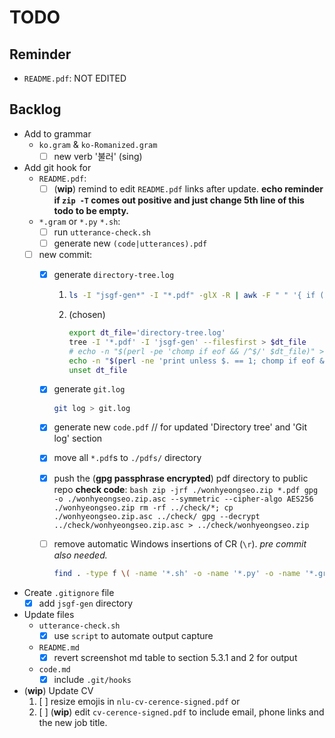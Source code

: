 # TODO

## Reminder

- `README.pdf`: NOT EDITED

## Backlog

- Add to grammar
  - `ko.gram` & `ko-Romanized.gram`
    - [ ] new verb '불러' (sing)
- Add git hook for
  - `README.pdf`:
    - [ ] (**wip**) remind to edit `README.pdf` links after update. **echo reminder if `zip -T` comes out positive and just change 5th line of this todo to be empty.**
  - `*.gram` or `*.py` `*.sh`:
    - [ ] run `utterance-check.sh`
    - [ ] generate new `(code|utterances).pdf`
  - [ ] new commit:
    - [x] generate `directory-tree.log`

      1. ```bash
         ls -I "jsgf-gen*" -I "*.pdf" -glX -R | awk -F " " '{ if (!($NF+0==$NF)) { print $NF } }'
         ```

      2. (chosen)

         ```bash
         export dt_file='directory-tree.log'
         tree -I '*.pdf' -I 'jsgf-gen' --filesfirst > $dt_file
         # echo -n "$(perl -pe 'chomp if eof && /^$/' $dt_file)" > $dt_file
         echo -n "$(perl -ne 'print unless $. == 1; chomp if eof && /^$/' $dt_file)" > $dt_file
         unset dt_file
         ```

    - [x] generate `git.log`

      ```bash
      git log > git.log
      ```

    - [x] generate new `code.pdf` // for updated 'Directory tree' and 'Git log' section
    - [x] move all `*.pdf`s to `./pdfs/` directory
    - [x] push the (**gpg passphrase encrypted**) pdf directory to public repo
          **check code**:
          ```bash
          zip -jrf ./wonhyeongseo.zip *.pdf
          gpg -o ./wonhyeongseo.zip.asc --symmetric --cipher-algo AES256 ./wonhyeongseo.zip
          rm -rf ../check/*; cp ./wonhyeongseo.zip.asc ../check/
          gpg --decrypt ../check/wonhyeongseo.zip.asc > ../check/wonhyeongseo.zip
          ```
    - [ ] remove automatic Windows insertions of CR (`\r`). _pre commit also needed._
      ```bash
      find . -type f \( -name '*.sh' -o -name '*.py' -o -name '*.gram' -o -name '*.txt' \) -exec sed -i 's/\r$//g' {} \;
      ```
- Create `.gitignore` file
  - [x] add `jsgf-gen` directory
- Update files
  - `utterance-check.sh`
    - [x] use `script` to automate output capture
  - `README.md`
    - [x] revert screenshot md table to section 5.3.1 and 2 for output
  - `code.md`
    - [x] include `.git/hooks`
- (**wip**) Update CV
  1. [ ] resize emojis in `nlu-cv-cerence-signed.pdf` or
  2. [ ] (**wip**) edit `cv-cerence-signed.pdf` to include email, phone links and the new job title.
